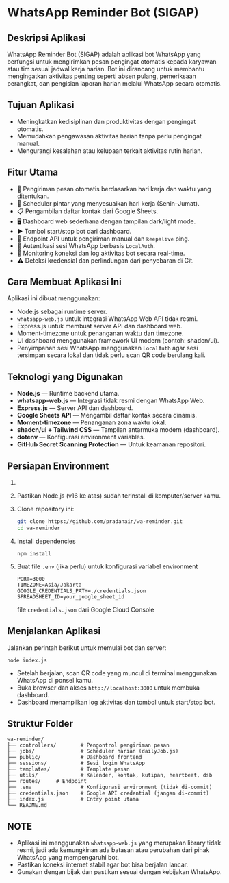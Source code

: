 # WhatsApp Reminder Bot (SIGAP)

## Deskripsi Aplikasi

WhatsApp Reminder Bot (SIGAP) adalah aplikasi bot WhatsApp yang berfungsi untuk mengirimkan pesan pengingat otomatis kepada karyawan atau tim sesuai jadwal kerja harian. Bot ini dirancang untuk membantu mengingatkan aktivitas penting seperti absen pulang, pemeriksaan perangkat, dan pengisian laporan harian melalui WhatsApp secara otomatis.

## Tujuan Aplikasi

- Meningkatkan kedisiplinan dan produktivitas dengan pengingat otomatis.
- Memudahkan pengawasan aktivitas harian tanpa perlu pengingat manual.
- Mengurangi kesalahan atau kelupaan terkait aktivitas rutin harian.

## Fitur Utama

- 🔁 Pengiriman pesan otomatis berdasarkan hari kerja dan waktu yang ditentukan.
- 📅 Scheduler pintar yang menyesuaikan hari kerja (Senin–Jumat).
- 📋 Pengambilan daftar kontak dari Google Sheets.
- 🖥️ Dashboard web sederhana dengan tampilan dark/light mode.
- ▶️ Tombol start/stop bot dari dashboard.
- 🔌 Endpoint API untuk pengiriman manual dan `keepalive` ping.
- 🔐 Autentikasi sesi WhatsApp berbasis `LocalAuth`.
- 📡 Monitoring koneksi dan log aktivitas bot secara real-time.
- ⚠️ Deteksi kredensial dan perlindungan dari penyebaran di Git.

## Cara Membuat Aplikasi Ini

Aplikasi ini dibuat menggunakan:

- Node.js sebagai runtime server.
- `whatsapp-web.js` untuk integrasi WhatsApp Web API tidak resmi.
- Express.js untuk membuat server API dan dashboard web.
- Moment-timezone untuk penanganan waktu dan timezone.
- UI dashboard menggunakan framework UI modern (contoh: shadcn/ui).
- Penyimpanan sesi WhatsApp menggunakan `LocalAuth` agar sesi tersimpan secara lokal dan tidak perlu scan QR code berulang kali.

## Teknologi yang Digunakan

- **Node.js** — Runtime backend utama.
- **whatsapp-web.js** — Integrasi tidak resmi dengan WhatsApp Web.
- **Express.js** — Server API dan dashboard.
- **Google Sheets API** — Mengambil daftar kontak secara dinamis.
- **Moment-timezone** — Penanganan zona waktu lokal.
- **shadcn/ui + Tailwind CSS** — Tampilan antarmuka modern (dashboard).
- **dotenv** — Konfigurasi environment variables.
- **GitHub Secret Scanning Protection** — Untuk keamanan repositori.

## Persiapan Environment

1.
2. Pastikan Node.js (v16 ke atas) sudah terinstall di komputer/server kamu.
3. Clone repository ini:

   ```bash
   git clone https://github.com/pradanain/wa-reminder.git
   cd wa-reminder
   ```

4. Install dependencies

   ```
   npm install

   ```

5. Buat file `.env` (jika perlu) untuk konfigurasi variabel environment

   ```
   PORT=3000
   TIMEZONE=Asia/Jakarta
   GOOGLE_CREDENTIALS_PATH=./credentials.json
   SPREADSHEET_ID=your_google_sheet_id

   ```

   file `credentials.json` dari Google Cloud Console

## Menjalankan Aplikasi

Jalankan perintah berikut untuk memulai bot dan server:

```
node index.js
```

- Setelah berjalan, scan QR code yang muncul di terminal menggunakan WhatsApp di ponsel kamu.
- Buka browser dan akses `http://localhost:3000` untuk membuka dashboard.
- Dashboard menampilkan log aktivitas dan tombol untuk start/stop bot.

## Struktur Folder

```
wa-reminder/
├── controllers/        # Pengontrol pengiriman pesan
├── jobs/               # Scheduler harian (dailyJob.js)
├── public/             # Dashboard frontend
├── sessions/           # Sesi login WhatsApp
├── templates/          # Template pesan
├── utils/              # Kalender, kontak, kutipan, heartbeat, dsb
├── routes/		# Endpoint
├── .env                # Konfigurasi environment (tidak di-commit)
├── credentials.json    # Google API credential (jangan di-commit)
├── index.js            # Entry point utama
└── README.md

```

## NOTE

- Aplikasi ini menggunakan `whatsapp-web.js` yang merupakan library tidak resmi, jadi ada kemungkinan ada batasan atau perubahan dari pihak WhatsApp yang mempengaruhi bot.
- Pastikan koneksi internet stabil agar bot bisa berjalan lancar.
- Gunakan dengan bijak dan pastikan sesuai dengan kebijakan WhatsApp.
